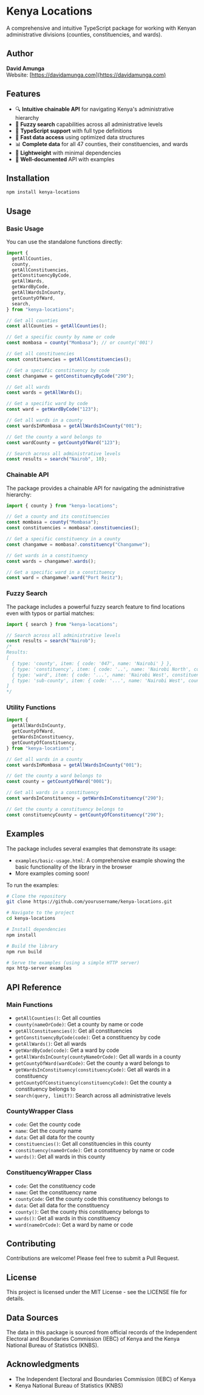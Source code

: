 # Kenya Locations

A comprehensive and intuitive TypeScript package for working with Kenyan administrative divisions (counties, constituencies, and wards).

## Author

**David Amunga**  
Website: [https://davidamunga.com](https://davidamunga.com)

## Features

- 🔍 **Intuitive chainable API** for navigating Kenya's administrative hierarchy
- 🔎 **Fuzzy search** capabilities across all administrative levels
- 🧩 **TypeScript support** with full type definitions
- 🚀 **Fast data access** using optimized data structures
- 📊 **Complete data** for all 47 counties, their constituencies, and wards
- 📱 **Lightweight** with minimal dependencies
- 📖 **Well-documented** API with examples

## Installation

```bash
npm install kenya-locations
```

## Usage

### Basic Usage

You can use the standalone functions directly:

```typescript
import {
  getAllCounties,
  county,
  getAllConstituencies,
  getConstituencyByCode,
  getAllWards,
  getWardByCode,
  getAllWardsInCounty,
  getCountyOfWard,
  search,
} from "kenya-locations";

// Get all counties
const allCounties = getAllCounties();

// Get a specific county by name or code
const mombasa = county("Mombasa"); // or county('001')

// Get all constituencies
const constituencies = getAllConstituencies();

// Get a specific constituency by code
const changamwe = getConstituencyByCode("290");

// Get all wards
const wards = getAllWards();

// Get a specific ward by code
const ward = getWardByCode("123");

// Get all wards in a county
const wardsInMombasa = getAllWardsInCounty("001");

// Get the county a ward belongs to
const wardCounty = getCountyOfWard("123");

// Search across all administrative levels
const results = search("Nairob", 10);
```

### Chainable API

The package provides a chainable API for navigating the administrative hierarchy:

```typescript
import { county } from "kenya-locations";

// Get a county and its constituencies
const mombasa = county("Mombasa");
const constituencies = mombasa?.constituencies();

// Get a specific constituency in a county
const changamwe = mombasa?.constituency("Changamwe");

// Get wards in a constituency
const wards = changamwe?.wards();

// Get a specific ward in a constituency
const ward = changamwe?.ward("Port Reitz");
```

### Fuzzy Search

The package includes a powerful fuzzy search feature to find locations even with typos or partial matches:

```typescript
import { search } from "kenya-locations";

// Search across all administrative levels
const results = search("Nairob");
/*
Results:
[
  { type: 'county', item: { code: '047', name: 'Nairobi' } },
  { type: 'constituency', item: { code: '..', name: 'Nairobi North', countyCode: '047' } },
  { type: 'ward', item: { code: '...', name: 'Nairobi West', constituencyCode: '...' } },
  { type: 'sub-county', item: { code: '...', name: 'Nairobi West', countyCode: '047' } }
]
*/
```

### Utility Functions

```typescript
import {
  getAllWardsInCounty,
  getCountyOfWard,
  getWardsInConstituency,
  getCountyOfConstituency,
} from "kenya-locations";

// Get all wards in a county
const wardsInMombasa = getAllWardsInCounty("001");

// Get the county a ward belongs to
const county = getCountyOfWard("0001");

// Get all wards in a constituency
const wardsInConstituency = getWardsInConstituency("290");

// Get the county a constituency belongs to
const constituencyCounty = getCountyOfConstituency("290");
```

## Examples

The package includes several examples that demonstrate its usage:

- `examples/basic-usage.html`: A comprehensive example showing the basic functionality of the library in the browser
- More examples coming soon!

To run the examples:

```bash
# Clone the repository
git clone https://github.com/yourusername/kenya-locations.git

# Navigate to the project
cd kenya-locations

# Install dependencies
npm install

# Build the library
npm run build

# Serve the examples (using a simple HTTP server)
npx http-server examples
```

## API Reference

### Main Functions

- `getAllCounties()`: Get all counties
- `county(nameOrCode)`: Get a county by name or code
- `getAllConstituencies()`: Get all constituencies
- `getConstituencyByCode(code)`: Get a constituency by code
- `getAllWards()`: Get all wards
- `getWardByCode(code)`: Get a ward by code
- `getAllWardsInCounty(countyNameOrCode)`: Get all wards in a county
- `getCountyOfWard(wardCode)`: Get the county a ward belongs to
- `getWardsInConstituency(constituencyCode)`: Get all wards in a constituency
- `getCountyOfConstituency(constituencyCode)`: Get the county a constituency belongs to
- `search(query, limit?)`: Search across all administrative levels

### CountyWrapper Class

- `code`: Get the county code
- `name`: Get the county name
- `data`: Get all data for the county
- `constituencies()`: Get all constituencies in this county
- `constituency(nameOrCode)`: Get a constituency by name or code
- `wards()`: Get all wards in this county

### ConstituencyWrapper Class

- `code`: Get the constituency code
- `name`: Get the constituency name
- `countyCode`: Get the county code this constituency belongs to
- `data`: Get all data for the constituency
- `county()`: Get the county this constituency belongs to
- `wards()`: Get all wards in this constituency
- `ward(nameOrCode)`: Get a ward by name or code

## Contributing

Contributions are welcome! Please feel free to submit a Pull Request.

## License

This project is licensed under the MIT License - see the LICENSE file for details.

## Data Sources

The data in this package is sourced from official records of the Independent Electoral and Boundaries Commission (IEBC) of Kenya and the Kenya National Bureau of Statistics (KNBS).

## Acknowledgments

- The Independent Electoral and Boundaries Commission (IEBC) of Kenya
- Kenya National Bureau of Statistics (KNBS)
